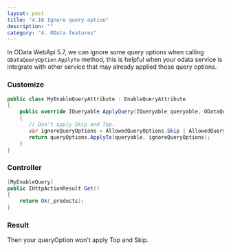 ```yaml
---
layout: post
title: "4.16 Ignore query option"
description: ""
category: "4. OData features"
---
```


In OData WebApi 5.7, we can ignore some query options when calling `ODataQueryOption` `ApplyTo` method, this is helpful when your odata service is integrate with other service that may already applied those query options. 

### Customize 

```C#
public class MyEnableQueryAttribute : EnableQueryAttribute
{
    public override IQueryable ApplyQuery(IQueryable queryable, ODataQueryOptions queryOptions)
    {
       // Don't apply Skip and Top.
       var ignoreQueryOptions = AllowedQueryOptions.Skip | AllowedQueryOptions.Top;
       return queryOptions.ApplyTo(queryable, ignoreQueryOptions);
    }
}
```

### Controller

```C#
[MyEnableQuery]
public IHttpActionResult Get()
{
    return Ok(_products);
}
```

### Result
Then your queryOption won't apply Top and Skip. 
